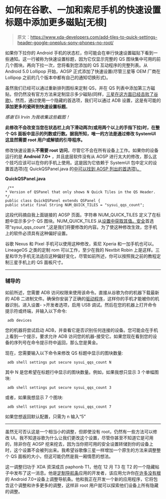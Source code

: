 # 如何在谷歌、一加和索尼手机的快速设置标题中添加更多磁贴[无根]

> 原文：<https://www.xda-developers.com/add-tiles-to-quick-settings-header-google-oneplus-sony-phones-no-root/>

如果你下拉你的 Android 手机的状态栏，你可能会在单行快速设置磁贴下看到一些通知。这一行被称为快速设置标题，因为它仅显示完整的 QS 图块集中可用的前几个图块。再向下拉一次，您将看到您添加的 QS 互动程序的完整列表。从 Android 5.0 Lollipop 开始，AOSP 正式添加了快速设置(尽管三星等 OEM 厂商在 Lollipop 之前的几个版本中都有自己的通知切换形式)。

虽然我们已经可以通过重新排列图标来定制 QS，并在 QS 列表中添加第三方磁贴，但仍然没有官方方法来定制显示多少磁贴(同样，[三星在这方面已经击败了谷歌](https://www.xda-developers.com/customize-size-quick-settings-button-layout-samsung-galaxy/))。然而，通过使用一个隐藏的首选项，我们可以通过 ADB 设置，这是有可能的**添加更多的瓷砖到快速设置标题**。

*感谢 Eli Irvin 为我收集这些截图！*

**此修改不会改变当您在状态栏上向下滑动两次(或用两个以上的手指下拉)时，在整个 QS 面板中显示的列数或行数。据我所知，唯一的方法是通过修改 SystemUI 这显然需要 root 用户或解锁的引导程序。**

修改快速设置头**不需要 root 访问**，尽管它不会在所有设备上工作。如果你的设备运行的是 **Android 7.0+** ，并且底层软件没有从 AOSP 进行太大的修改，那么这个技巧应该可以在你的手机上使用。这是因为它依赖于 SystemUI 包中定义的设置首选项(在 QuickQSPanel.java 的[中可以找到 AOSP 列出的首选项)。](https://android.googlesource.com/platform/frameworks/base/+/master/packages/SystemUI/src/com/android/systemui/qs/QuickQSPanel.java)

**QuickQSPanel.java**

```
 /**
* Version of QSPanel that only shows N Quick Tiles in the QS Header.
*/
public class QuickQSPanel extends QSPanel {
public static final String NUM_QUICK_TILES = "sysui_qqs_count"; 
```

这段代码摘自我上面链接的 AOSP 页面。字符串 NUM_QUICK_TILES 定义了在标题中显示多少个 QS 图块。NUM_QUICK_TILES 从[设置中获取其值。安全](https://developer.android.com/reference/android/provider/Settings.Secure.html)首选项“sysui_qqs_count ”,这是我们将要修改的内容。为了使这种修改生效，您手机上的软件必须具有这种偏好设置。

谷歌 Nexus 和 Pixel 手机可以使用这种修改，索尼 Xperia 和一加手机也可以。LineageOS 之类的定制 rom 可以工作，至少在我的 Nextbit Robin 上是这样。三星和华为手机无法适应这种偏好变化，尽管如前所述，你可以按照我之前的教程定制三星手机上的 QS 面板尺寸。

* * *

### 辅导的

如前所述，您需要 ADB 访问权限来使用该命令。直接从谷歌为你的机器下载最新的 ADB 二进制文件。确保你安装了正确的[驱动程序](https://developer.android.com/studio/run/oem-usb.html)，这样你的手机才能被你的机器识别。进入设置- >开发者选项，启用 USB 调试。然后在您的机器上打开命令提示符或终端，并输入以下命令:

```
 adb devices 
```

您的机器将尝试启动 ADB，并查看它是否识别任何连接的设备。您可能会在手机上看到一个提示，要求允许 ADB 访问您的机器-接受它。如果您现在看到您的设备的序列号在命令提示符中返回，那么您是黄金。

现在，您需要输入以下命令来修改 QS 标题中显示的图块数量:

```
 adb shell settings put secure sysui_qqs_count N 
```

其中 N 是您希望在标题行中显示的图块数量。例如，如果我想只显示 3 个单幅图块:

```
 adb shell settings put secure sysui_qqs_count 3 
```

或者，如果我想显示 7 个图块:

```
 adb shell settings put secure sysui_qqs_count 7 
```

如果您想返回默认配置，只需为 n 输入“5”

* * *

虽然无可否认这是一个相当小的调整，但即使没有 root，仍然有一些方法可以修改 UI。我不知道谷歌为什么让我们更改这个设置，尽管你甚至不知道它是可用的，除非你在 AOSP 挖来挖去，因为当你把可用的安全设置转储到你的设备上时，这个设置不会被列出来。我希望谷歌像三星一样增加一个原生的方法来调整整个 QS 面板的大小，但这可能仍然是我一厢情愿的想法。

这一调整归功于 XDA 资深成员 paphonb T1，他在 12 月 T3 在 T2 的一个隐藏帖子中发布了这一消息。他是[定制导航条](https://forum.xda-developers.com/android/apps-games/app-custom-navigation-bar-customize-t3590967)应用的开发者，该应用允许你[在许多没有根](https://www.xda-developers.com/nav-bar-customization-was-hidden-in-stock-nougat-all-along-and-it-never-needed-root/)的 Android 7.0+设备上调整导航条。他和我正在开发一个新的应用程序，它将包含这个调整和许多更多的调整，这样非 root 用户就可以探索他们设备上所有隐藏的调整。